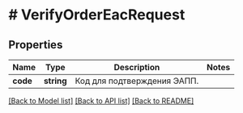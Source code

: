 # # VerifyOrderEacRequest

## Properties

Name | Type | Description | Notes
------------ | ------------- | ------------- | -------------
**code** | **string** | Код для подтверждения ЭАПП. |

[[Back to Model list]](../../README.md#models) [[Back to API list]](../../README.md#endpoints) [[Back to README]](../../README.md)
